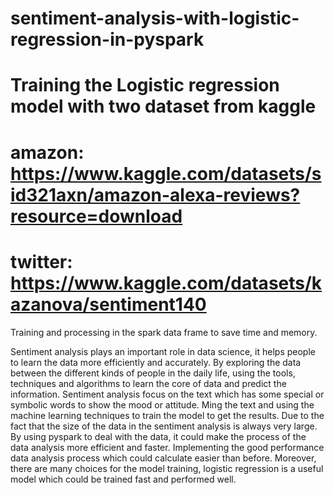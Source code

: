 # sentiment-analysis-with-logistic-regression-in-pyspark
# Training the Logistic regression model with two dataset from kaggle
# amazon: https://www.kaggle.com/datasets/sid321axn/amazon-alexa-reviews?resource=download
# twitter: https://www.kaggle.com/datasets/kazanova/sentiment140

Training and processing in the spark data frame to save time and memory.

Sentiment analysis plays an important role in data science, it helps people to learn the data more efficiently and accurately. By exploring the data between the different kinds of people in the daily life, using the tools, techniques and algorithms to learn the core of data and predict the information. Sentiment analysis focus on the text which has some special or symbolic words to show the mood or attitude. Ming the text and using the machine learning techniques to train the model to get the results. Due to the fact that the size of the data in the sentiment analysis is always very large. By using pyspark to deal with the data, it could make the process of the data analysis more efficient and faster. Implementing the good performance data analysis process which could calculate easier than before. Moreover, there are many choices for the model training, logistic regression is a useful model which could be trained fast and performed well.
